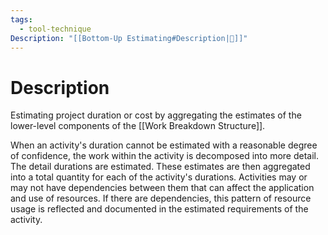 ```yaml
---
tags:
  - tool-technique
Description: "[[Bottom-Up Estimating#Description|📝]]"
---
```

# Description
Estimating project duration or cost by aggregating the estimates of the lower-level components of the [[Work Breakdown Structure]].

When an activity's duration cannot be estimated with a reasonable degree of confidence, the work within the activity is decomposed into more detail. The detail durations are estimated. These estimates are then aggregated into a total quantity for each of the activity's durations. Activities may or may not have dependencies between them that can affect the application and use of resources. If there are dependencies, this pattern of resource usage is reflected and documented in the estimated requirements of the activity.